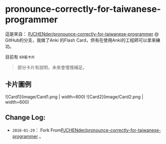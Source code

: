 # pronounce-correctly-for-taiwanese-programmer

這是來自： [PJCHENder/pronounce-correctly-for-taiwanese-programmer](https://github.com/PJCHENder/pronounce-correctly-for-taiwanese-programmer) @ GitHub的分支，我做了Anki 的Flash Card，供有在使用Anki的工程師可以拿來練功。

目前有 `69張卡片`

> 部分卡片有說明，未來會慢慢補足。

## 卡片圖例

![Card1](image/Card1.png | width=600)
![Card2](image/Card2.png | width=600)


## Change Log:

- `2010-01-29`： Fork From[PJCHENder/pronounce-correctly-for-taiwanese-programmer](https://github.com/PJCHENder/pronounce-correctly-for-taiwanese-programmer) 。
